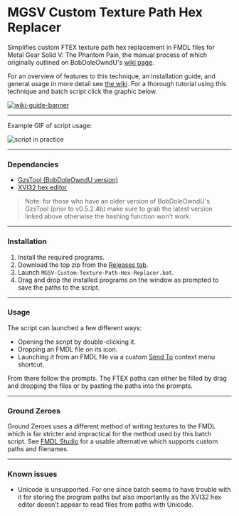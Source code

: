 # MGSV Custom Texture Path Hex Replacer

Simplifies custom FTEX texture path hex replacement in FMDL files for Metal Gear Solid V: The Phantom Pain, the manual process of which originally outlined on BobDoleOwndU's [wiki page](http://bobdoleowndu.github.io/mgsv/documentation/customtexturenames.html).

For an overview of features to this technique, an installation guide, and general usage in more detail see [the wiki](https://github.com/chocmake/MGSV-Custom-Texture-Path-Hex-Replacer/wiki). For a thorough tutorial using this technique and batch script click the graphic below.

[![wiki-guide-banner](https://user-images.githubusercontent.com/34178938/39674411-da52ed2a-518e-11e8-8428-7e9086a57ba3.png)](https://github.com/chocmake/MGSV-Custom-Texture-Path-Hex-Replacer/wiki/Re%E2%80%90texturing-a-Supply-Box)

***

Example GIF of script usage:

![script in practice](https://user-images.githubusercontent.com/34178938/39673073-f88aea88-5178-11e8-836d-08b1bda91ac2.gif)

***

### Dependancies

- [GzsTool (BobDoleOwndU version)](https://github.com/BobDoleOwndU/GzsTool/releases/latest)
- [XVI32 hex editor](http://www.chmaas.handshake.de/delphi/freeware/xvi32/xvi32.htm)

> Note: for those who have an older version of BobDoleOwndU's GzsTool (prior to v0.5.2.4b) make sure to grab the latest version linked above otherwise the hashing function won't work.

***

### Installation

1. Install the required programs.
2. Download the top zip from the [Releases tab](https://github.com/chocmake/MGSV-Custom-Texture-Path-Hex-Replacer/releases/latest).
3. Launch `MGSV-Custom-Texture-Path-Hex-Replacer.bat`.
4. Drag and drop the installed programs on the window as prompted to save the paths to the script.

***

### Usage

The script can launched a few different ways:

- Opening the script by double-clicking it.
- Dropping an FMDL file on its icon.
- Launching it from an FMDL file via a custom [Send To](https://github.com/chocmake/MGSV-Custom-Texture-Path-Hex-Replacer/wiki/Using-the-script#optional-adding-a-shortcut-to-the-send-to-menu) context menu shortcut.

From there follow the prompts. The FTEX paths can either be filled by drag and dropping the files or by pasting the paths into the prompts.

***

### Ground Zeroes

Ground Zeroes uses a different method of writing textures to the FMDL which is far stricter and impractical for the method used by this batch script. See [FMDL Studio](https://github.com/BobDoleOwndU/FMDL-Studio-v2/wiki) for a usable alternative which supports custom paths and filenames.

***

### Known issues

- Unicode is unsupported. For one since batch seems to have trouble with it for storing the program paths but also importantly as the XVI32 hex editor doesn't appear to read files from paths with Unicode.
